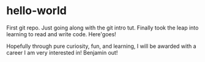 # hello-world
First git repo. 
Just going along with the git intro tut. 
Finally took the leap into learning to read and write code.
Here'goes!

Hopefully through pure curiosity, fun, and learning, I will be awarded with a career I am very interested in!
Benjamin out!
